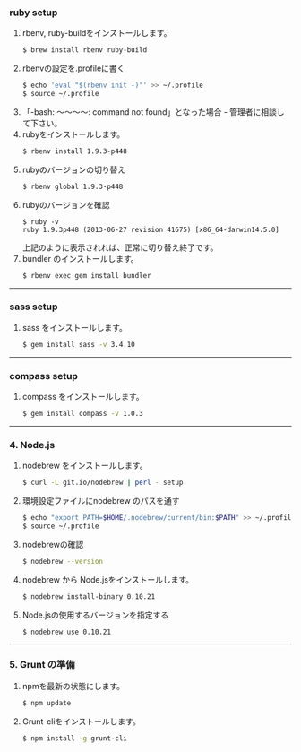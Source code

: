 ### ruby setup
1.	rbenv, ruby-buildをインストールします。  
	```sh
	$ brew install rbenv ruby-build
	```
1.	rbenvの設定を.profileに書く  
	```sh
	$ echo 'eval "$(rbenv init -)"' >> ~/.profile
	$ source ~/.profile
	```
1.	「-bash: 〜〜〜〜: command not found」となった場合
		-	管理者に相談して下さい。
1.	rubyをインストールします。  
	```sh
	$ rbenv install 1.9.3-p448
	```
1.	rubyのバージョンの切り替え  
	```sh
	$ rbenv global 1.9.3-p448
	```
1.	rubyのバージョンを確認  
	```shell-session
	$ ruby -v
	ruby 1.9.3p448 (2013-06-27 revision 41675) [x86_64-darwin14.5.0]
	```
	上記のように表示されれば、正常に切り替え終了です。
1.	bundler のインストールします。  
	```sh
	$ rbenv exec gem install bundler
	```

----

### sass setup
1.	sass をインストールします。  
	```sh
	$ gem install sass -v 3.4.10
	```
----

### compass setup
1.	compass をインストールします。  
	```sh
	$ gem install compass -v 1.0.3
	```

----

### 4. Node.js
1.	nodebrew をインストールします。  
	```sh
	$ curl -L git.io/nodebrew | perl - setup
	```
1.	環境設定ファイルにnodebrew のパスを通す  
	```sh
	$ echo "export PATH=$HOME/.nodebrew/current/bin:$PATH" >> ~/.profile
	$ source ~/.profile
	```
1.	nodebrewの確認  
	```sh
	$ nodebrew --version
	```
1.	nodebrew から Node.jsをインストールします。  
	```sh
	$ nodebrew install-binary 0.10.21
	```
1.	Node.jsの使用するバージョンを指定する  
	```sh
	$ nodebrew use 0.10.21
	```

----

### 5.	Grunt の準備
1.	npmを最新の状態にします。  
	```sh
	$ npm update
	```
2.	Grunt-cliをインストールします。   
	```sh
	$ npm install -g grunt-cli
	```  
